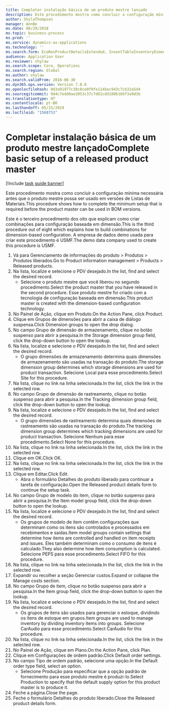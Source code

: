 ```yaml
---
title: Completar instalação básica de um produto mestre lançado
description: Este procedimento mostra como concluir a configuração mínima necessária antes que o produto mestre possa ser usado em versões de Listas de Materiais.
author: ShylaThompson
manager: AnnBe
ms.date: 08/29/2018
ms.topic: business-process
ms.prod: ''
ms.service: dynamics-ax-applications
ms.technology: ''
ms.search.form: EcoResProductDetailsExtended, InventTableInventoryDimensionGroups, InventItemOrderSetup
audience: Application User
ms.reviewer: shylaw
ms.search.scope: Core, Operations
ms.search.region: Global
ms.author: shylaw
ms.search.validFrom: 2016-06-30
ms.dyn365.ops.version: Version 7.0.0
ms.openlocfilehash: 0d3a91977c38c0ce0f9fe114bec943c7cb32a5d4
ms.sourcegitcommit: 9d4c7edd0ae2053c37c7d81cdd180b16bf3a9d3b
ms.translationtype: HT
ms.contentlocale: pt-BR
ms.lasthandoff: 05/15/2019
ms.locfileid: "1568753"
---
```

# <a name="complete-basic-setup-of-a-released-product-master"></a><span data-ttu-id="ed1a9-103">Completar instalação básica de um produto mestre lançado</span><span class="sxs-lookup"><span data-stu-id="ed1a9-103">Complete basic setup of a released product master</span></span>

[!include [task guide banner](../../includes/task-guide-banner.md)]

<span data-ttu-id="ed1a9-104">Este procedimento mostra como concluir a configuração mínima necessária antes que o produto mestre possa ser usado em versões de Listas de Materiais.</span><span class="sxs-lookup"><span data-stu-id="ed1a9-104">This procedure shows how to complete the minimum setup that is required before the product master can be used in BOM versions.</span></span>

<span data-ttu-id="ed1a9-105">Este é o terceiro procedimento dos oito que explicam como criar combinações para configuração baseada em dimensão.</span><span class="sxs-lookup"><span data-stu-id="ed1a9-105">This is the third procedure out of eight which explains how to build combinations for dimension-based configuration.</span></span> <span data-ttu-id="ed1a9-106">A empresa de dados demo usada para criar este procedimento é USMF.</span><span class="sxs-lookup"><span data-stu-id="ed1a9-106">The demo data company used to create this procedure is USMF.</span></span>

1. <span data-ttu-id="ed1a9-107">Vá para Gerenciamento de informações do produto > Produtos > Produtos liberados.</span><span class="sxs-lookup"><span data-stu-id="ed1a9-107">Go to Product information management > Products > Released products.</span></span>
2. <span data-ttu-id="ed1a9-108">Na lista, localize e selecione o PDV desejado.</span><span class="sxs-lookup"><span data-stu-id="ed1a9-108">In the list, find and select the desired record.</span></span>
    * <span data-ttu-id="ed1a9-109">Selecione o produto mestre que você liberou no segundo procedimento.</span><span class="sxs-lookup"><span data-stu-id="ed1a9-109">Select the product master that you have released in the second procedure.</span></span> <span data-ttu-id="ed1a9-110">Esse produto mestre foi criado com a tecnologia de configuração baseada em dimensão.</span><span class="sxs-lookup"><span data-stu-id="ed1a9-110">This product master is created with the dimension-based configuration technology.</span></span>  
3. <span data-ttu-id="ed1a9-111">No Painel de Ação, clique em Produto.</span><span class="sxs-lookup"><span data-stu-id="ed1a9-111">On the Action Pane, click Product.</span></span>
4. <span data-ttu-id="ed1a9-112">Clique em Grupos de dimensões para abrir a caixa de diálogo suspensa.</span><span class="sxs-lookup"><span data-stu-id="ed1a9-112">Click Dimension groups to open the drop dialog.</span></span>
5. <span data-ttu-id="ed1a9-113">No campo Grupo de dimensão de armazenamento, clique no botão suspenso para abrir a pesquisa.</span><span class="sxs-lookup"><span data-stu-id="ed1a9-113">In the Storage dimension group field, click the drop-down button to open the lookup.</span></span>
6. <span data-ttu-id="ed1a9-114">Na lista, localize e selecione o PDV desejado.</span><span class="sxs-lookup"><span data-stu-id="ed1a9-114">In the list, find and select the desired record.</span></span>
    * <span data-ttu-id="ed1a9-115">O grupo dimensões de armazenamento determina quais dimensões de armazenamento são usadas na transação do produto.</span><span class="sxs-lookup"><span data-stu-id="ed1a9-115">The storage dimension group determines which storage dimensions are used for product transaction.</span></span> <span data-ttu-id="ed1a9-116">Selecione Local para esse procedimento.</span><span class="sxs-lookup"><span data-stu-id="ed1a9-116">Select Site for this procedure.</span></span>  
7. <span data-ttu-id="ed1a9-117">Na lista, clique no link na linha selecionada.</span><span class="sxs-lookup"><span data-stu-id="ed1a9-117">In the list, click the link in the selected row.</span></span>
8. <span data-ttu-id="ed1a9-118">No campo Grupo de dimensão de rastreamento, clique no botão suspenso para abrir a pesquisa.</span><span class="sxs-lookup"><span data-stu-id="ed1a9-118">In the Tracking dimension group field, click the drop-down button to open the lookup.</span></span>
9. <span data-ttu-id="ed1a9-119">Na lista, localize e selecione o PDV desejado.</span><span class="sxs-lookup"><span data-stu-id="ed1a9-119">In the list, find and select the desired record.</span></span>
    * <span data-ttu-id="ed1a9-120">O grupo dimensões de rastreamento determina quais dimensões de rastreamento são usadas na transação do produto.</span><span class="sxs-lookup"><span data-stu-id="ed1a9-120">The tracking dimension group determines which tracking dimensions are used for product transaction.</span></span> <span data-ttu-id="ed1a9-121">Selecione Nenhum para esse procedimento.</span><span class="sxs-lookup"><span data-stu-id="ed1a9-121">Select None for this procedure.</span></span>  
10. <span data-ttu-id="ed1a9-122">Na lista, clique no link na linha selecionada.</span><span class="sxs-lookup"><span data-stu-id="ed1a9-122">In the list, click the link in the selected row.</span></span>
11. <span data-ttu-id="ed1a9-123">Clique em OK.</span><span class="sxs-lookup"><span data-stu-id="ed1a9-123">Click OK.</span></span>
12. <span data-ttu-id="ed1a9-124">Na lista, clique no link na linha selecionada.</span><span class="sxs-lookup"><span data-stu-id="ed1a9-124">In the list, click the link in the selected row.</span></span>
13. <span data-ttu-id="ed1a9-125">Clique em Editar.</span><span class="sxs-lookup"><span data-stu-id="ed1a9-125">Click Edit.</span></span>
    * <span data-ttu-id="ed1a9-126">Abra o formulário Detalhes do produto liberado para continuar a tarefa de configuração.</span><span class="sxs-lookup"><span data-stu-id="ed1a9-126">Open the Released product details form to continue the setup task.</span></span>  
14. <span data-ttu-id="ed1a9-127">No campo Grupo de modelo do item, clique no botão suspenso para abrir a pesquisa.</span><span class="sxs-lookup"><span data-stu-id="ed1a9-127">In the Item model group field, click the drop-down button to open the lookup.</span></span>
15. <span data-ttu-id="ed1a9-128">Na lista, localize e selecione o PDV desejado.</span><span class="sxs-lookup"><span data-stu-id="ed1a9-128">In the list, find and select the desired record.</span></span>
    * <span data-ttu-id="ed1a9-129">Os grupos de modelo de item contêm configurações que determinam como os itens são controlados e processados em recebimentos e saídas.</span><span class="sxs-lookup"><span data-stu-id="ed1a9-129">Item model groups contain settings that determine how items are controlled and handled on item receipts and issues.</span></span> <span data-ttu-id="ed1a9-130">Eles também determinam como o consumo de itens é calculado.</span><span class="sxs-lookup"><span data-stu-id="ed1a9-130">They also determine how item consumption is calculated.</span></span> <span data-ttu-id="ed1a9-131">Selecione PEPS para esse procedimento.</span><span class="sxs-lookup"><span data-stu-id="ed1a9-131">Select   FIFO for this procedure.</span></span>  
16. <span data-ttu-id="ed1a9-132">Na lista, clique no link na linha selecionada.</span><span class="sxs-lookup"><span data-stu-id="ed1a9-132">In the list, click the link in the selected row.</span></span>
17. <span data-ttu-id="ed1a9-133">Expandir ou recolher a seção Gerenciar custos.</span><span class="sxs-lookup"><span data-stu-id="ed1a9-133">Expand or collapse the Manage costs section.</span></span>
18. <span data-ttu-id="ed1a9-134">No campo Grupo de item, clique no botão suspenso para abrir a pesquisa.</span><span class="sxs-lookup"><span data-stu-id="ed1a9-134">In the Item group field, click the drop-down button to open the lookup.</span></span>
19. <span data-ttu-id="ed1a9-135">Na lista, localize e selecione o PDV desejado.</span><span class="sxs-lookup"><span data-stu-id="ed1a9-135">In the list, find and select the desired record.</span></span>
    * <span data-ttu-id="ed1a9-136">Os grupos de itens são usados para gerenciar o estoque, dividindo os itens de estoque em grupos.</span><span class="sxs-lookup"><span data-stu-id="ed1a9-136">Item groups are used to manage inventory by dividing inventory items into groups.</span></span> <span data-ttu-id="ed1a9-137">Selecione CarAudio para esse procedimento.</span><span class="sxs-lookup"><span data-stu-id="ed1a9-137">Select   CarAudio for this procedure.</span></span>  
20. <span data-ttu-id="ed1a9-138">Na lista, clique no link na linha selecionada.</span><span class="sxs-lookup"><span data-stu-id="ed1a9-138">In the list, click the link in the selected row.</span></span>
21. <span data-ttu-id="ed1a9-139">No Painel de Ação, clique em Plano.</span><span class="sxs-lookup"><span data-stu-id="ed1a9-139">On the Action Pane, click Plan.</span></span>
22. <span data-ttu-id="ed1a9-140">Clique em Configurações de ordem padrão.</span><span class="sxs-lookup"><span data-stu-id="ed1a9-140">Click Default order settings.</span></span>
23. <span data-ttu-id="ed1a9-141">No campo Tipo de ordem padrão, selecione uma opção.</span><span class="sxs-lookup"><span data-stu-id="ed1a9-141">In the Default order type field, select an option.</span></span>
    * <span data-ttu-id="ed1a9-142">Selecione Produção para especificar que a opção padrão de fornecimento para esse produto mestre é produzi-lo.</span><span class="sxs-lookup"><span data-stu-id="ed1a9-142">Select Production to specify that the default supply option for this product master is to produce it.</span></span>  
24. <span data-ttu-id="ed1a9-143">Feche a página.</span><span class="sxs-lookup"><span data-stu-id="ed1a9-143">Close the page.</span></span>
25. <span data-ttu-id="ed1a9-144">Feche o formulário Detalhes do produto liberado.</span><span class="sxs-lookup"><span data-stu-id="ed1a9-144">Close the Released product details form.</span></span>


